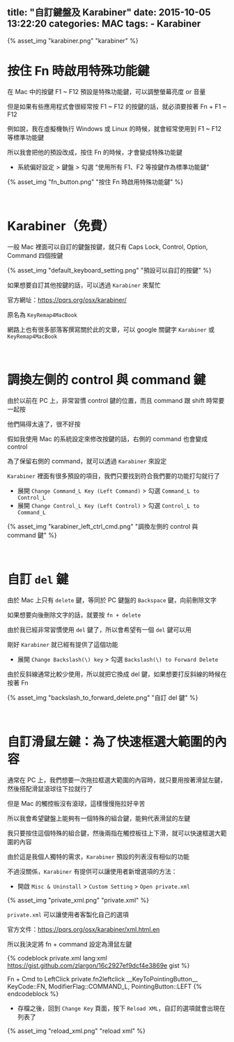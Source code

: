 title: "自訂鍵盤及 Karabiner"
date: 2015-10-05 13:22:20
categories: MAC
tags:
    - Karabiner
---

{% asset_img "karabiner.png" "karabiner" %}

# 按住 Fn 時啟用特殊功能鍵

在 Mac 中的按鍵 F1 ~ F12 預設是特殊功能鍵，可以調整螢幕亮度 or 音量

但是如果有些應用程式會很經常按 F1 ~ F12 的按鍵的話，就必須要按著 Fn + F1 ~ F12

例如說，我在虛擬機執行 Windows 或 Linux 的時候，就會經常使用到 F1 ~ F12 等標準功能鍵

所以我會把他的預設改成，按住 Fn 的時候，才會變成特殊功能鍵

* 系統偏好設定 > 鍵盤 > 勾選 "使用所有 F1、F2 等按鍵作為標準功能鍵"

{% asset_img "fn_button.png" "按住 Fn 時啟用特殊功能鍵" %}

<br>

# Karabiner（免費）

一般 Mac 裡面可以自訂的鍵盤按鍵，就只有 Caps Lock, Control, Option, Command 四個按鍵

{% asset_img "default_keyboard_setting.png" "預設可以自訂的按鍵" %}

如果想要自訂其他按鍵的話，可以透過 `Karabiner` 來幫忙

官方網址：https://pqrs.org/osx/karabiner/

原名為 `KeyRemap4MacBook`

網路上也有很多部落客撰寫關於此的文章，可以 google 關鍵字 `Karabiner` 或 `KeyRemap4MacBook`

<br>

# 調換左側的 control 與 command 鍵

由於以前在 PC 上，非常習慣 control 鍵的位置，而且 command 跟 shift 時常要一起按

他們隔得太遠了，很不好按

假如我使用 Mac 的系統設定來修改按鍵的話，右側的 command 也會變成 control

為了保留右側的 command，就可以透過 `Karabiner` 來設定

`Karabiner` 裡面有很多預設的項目，我們只要找到符合我們要的功能打勾就行了

* 展開 `Change Command_L Key (Left Command)` > 勾選 `Command_L to Control_L`
* 展開 `Change Control_L Key (Left Control)` > 勾選 `Control_L to Command_L`

{% asset_img "karabiner_left_ctrl_cmd.png" "調換左側的 control 與 command 鍵" %}

<br>

# 自訂 `del` 鍵

由於 Mac 上只有 `delete` 鍵，等同於 PC 鍵盤的 `Backspace` 鍵，向前刪除文字

如果想要向後刪除文字的話，就要按 `fn + delete`

由於我已經非常習慣使用 `del` 鍵了，所以會希望有一個 `del` 鍵可以用

剛好 `Karabiner` 就已經有提供了這個功能

* 展開 `Change Backslash(\) key` > 勾選 `Backslash(\) to Forward Delete`

由於反斜線通常比較少使用，所以就把它換成 del 鍵，如果想要打反斜線的時候在按著 Fn

{% asset_img "backslash_to_forward_delete.png" "自訂 del 鍵" %}

<br>

# 自訂滑鼠左鍵：為了快速框選大範圍的內容

通常在 PC 上，我們想要一次拖拉框選大範圍的內容時，就只要用按著滑鼠左鍵，然後搭配滑鼠滾球往下拉就行了

但是 Mac 的觸控板沒有滾球，這樣慢慢拖拉好辛苦

所以我會希望鍵盤上能夠有一個特殊的組合鍵，能夠代表滑鼠的左鍵

我只要按住這個特殊的組合鍵，然後兩指在觸控板往上下滑，就可以快速框選大範圍的內容

由於這是我個人獨特的需求，`Karabiner` 預設的列表沒有相似的功能

不過沒關係，`Karabiner` 有提供可以讓使用者新增選項的方法：

* 開啟 `Misc & Uninstall` > `Custom Setting` > `Open private.xml`

{% asset_img "private_xml.png" "private.xml" %}

`private.xml` 可以讓使用者客製化自己的選項

官方文件：https://pqrs.org/osx/karabiner/xml.html.en

所以我決定將 fn + command 設定為滑鼠左鍵

{% codeblock private.xml lang:xml https://gist.github.com/zlargon/16c2927ef9dcf4e3869e gist %}
<?xml version="1.0"?>
<root>
  <item>
    <name>Fn + Cmd to LeftClick</name>
    <identifier>private.fn2leftclick</identifier>
    <autogen>__KeyToPointingButton__ KeyCode::FN, ModifierFlag::COMMAND_L, PointingButton::LEFT</autogen>
  </item>
</root>
{% endcodeblock %}

<br>

* 存檔之後，回到 `Change Key` 頁面，按下 `Reload XML`，自訂的選項就會出現在列表了

{% asset_img "reload_xml.png" "reload xml" %}
